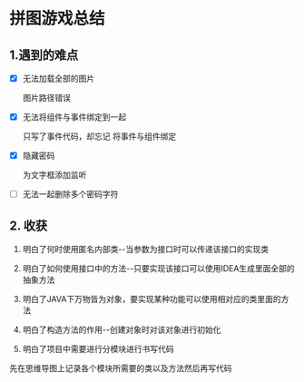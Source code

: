 # 拼图游戏总结
## 1.遇到的难点 

- [x] 无法加载全部的图片

  图片路径错误

- [x] 无法将组件与事件绑定到一起

  只写了事件代码，却忘记 将事件与组件绑定
  
- [x] 隐藏密码

  为文字框添加监听

- [ ] 无法一起删除多个密码字符

  

## 2. 收获

1. 明白了何时使用匿名内部类--当参数为接口时可以传递该接口的实现类

2. 明白了如何使用接口中的方法--只要实现该接口可以使用IDEA生成里面全部的抽象方法

3. 明白了JAVA下万物皆为对象，要实现某种功能可以使用相对应的类里面的方法

4. 明白了构造方法的作用--创建对象时对该对象进行初始化

5. 明白了项目中需要进行分模块进行书写代码

  先在思维导图上记录各个模块所需要的类以及方法然后再写代码
